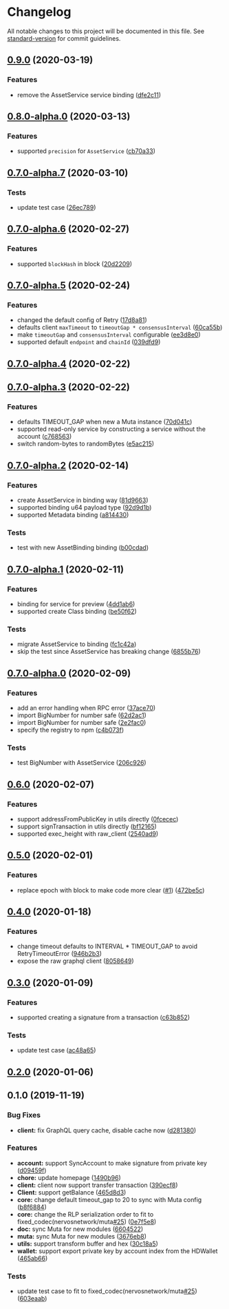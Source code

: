 # Changelog

All notable changes to this project will be documented in this file. See [standard-version](https://github.com/conventional-changelog/standard-version) for commit guidelines.

## [0.9.0](https://github.com/nervosnetwork/muta-sdk-js/compare/v0.8.0-alpha.0...v0.9.0) (2020-03-19)

### Features

- remove the AssetService service binding ([dfe2c11](https://github.com/nervosnetwork/muta-sdk-js/commit/dfe2c11))

## [0.8.0-alpha.0](https://github.com/nervosnetwork/muta-sdk-js/compare/v0.7.0-alpha.7...v0.8.0-alpha.0) (2020-03-13)

### Features

- supported `precision` for `AssetService` ([cb70a33](https://github.com/nervosnetwork/muta-sdk-js/commit/cb70a33))

## [0.7.0-alpha.7](https://github.com/nervosnetwork/muta-sdk-js/compare/v0.7.0-alpha.6...v0.7.0-alpha.7) (2020-03-10)

### Tests

- update test case ([26ec789](https://github.com/nervosnetwork/muta-sdk-js/commit/26ec789))

## [0.7.0-alpha.6](https://github.com/nervosnetwork/muta-sdk-js/compare/v0.7.0-alpha.5...v0.7.0-alpha.6) (2020-02-27)

### Features

- supported `blockHash` in block ([20d2209](https://github.com/nervosnetwork/muta-sdk-js/commit/20d2209))

## [0.7.0-alpha.5](https://github.com/nervosnetwork/muta-sdk-js/compare/v0.7.0-alpha.4...v0.7.0-alpha.5) (2020-02-24)

### Features

- changed the default config of Retry ([17d8a81](https://github.com/nervosnetwork/muta-sdk-js/commit/17d8a81))
- defaults client `maxTimeout` to `timeoutGap * consensusInterval` ([60ca55b](https://github.com/nervosnetwork/muta-sdk-js/commit/60ca55b))
- make `timeoutGap` and `consensusInterval` configurable ([ee3d8e0](https://github.com/nervosnetwork/muta-sdk-js/commit/ee3d8e0))
- supported default `endpoint` and `chainId` ([039dfd9](https://github.com/nervosnetwork/muta-sdk-js/commit/039dfd9))

## [0.7.0-alpha.4](https://github.com/nervosnetwork/muta-sdk-js/compare/v0.7.0-alpha.3...v0.7.0-alpha.4) (2020-02-22)

## [0.7.0-alpha.3](https://github.com/nervosnetwork/muta-sdk-js/compare/v0.7.0-alpha.2...v0.7.0-alpha.3) (2020-02-22)

### Features

- defaults TIMEOUT_GAP when new a Muta instance ([70d041c](https://github.com/nervosnetwork/muta-sdk-js/commit/70d041c))
- supported read-only service by constructing a service without the account ([c768563](https://github.com/nervosnetwork/muta-sdk-js/commit/c768563))
- switch random-bytes to randomBytes ([e5ac215](https://github.com/nervosnetwork/muta-sdk-js/commit/e5ac215))

## [0.7.0-alpha.2](https://github.com/nervosnetwork/muta-sdk-js/compare/v0.7.0-alpha.1...v0.7.0-alpha.2) (2020-02-14)

### Features

- create AssetService in binding way ([81d9663](https://github.com/nervosnetwork/muta-sdk-js/commit/81d9663))
- supported binding u64 payload type ([92d9d1b](https://github.com/nervosnetwork/muta-sdk-js/commit/92d9d1b))
- supported Metadata binding ([a814430](https://github.com/nervosnetwork/muta-sdk-js/commit/a814430))

### Tests

- test with new AssetBinding binding ([b00cdad](https://github.com/nervosnetwork/muta-sdk-js/commit/b00cdad))

## [0.7.0-alpha.1](https://github.com/nervosnetwork/muta-sdk-js/compare/v0.7.0-alpha.0...v0.7.0-alpha.1) (2020-02-11)

### Features

- binding for service for preview ([4dd1ab6](https://github.com/nervosnetwork/muta-sdk-js/commit/4dd1ab6))
- supported create Class binding ([be50f62](https://github.com/nervosnetwork/muta-sdk-js/commit/be50f62))

### Tests

- migrate AssetService to binding ([fc1c42a](https://github.com/nervosnetwork/muta-sdk-js/commit/fc1c42a))
- skip the test since AssetService has breaking change ([6855b76](https://github.com/nervosnetwork/muta-sdk-js/commit/6855b76))

## [0.7.0-alpha.0](https://github.com/nervosnetwork/muta-sdk-js/compare/v0.6.0...v0.7.0-alpha.0) (2020-02-09)

### Features

- add an error handling when RPC error ([37ace70](https://github.com/nervosnetwork/muta-sdk-js/commit/37ace70))
- import BigNumber for number safe ([62d2ac1](https://github.com/nervosnetwork/muta-sdk-js/commit/62d2ac1))
- import BigNumber for number safe ([2e2fac0](https://github.com/nervosnetwork/muta-sdk-js/commit/2e2fac0))
- specify the registry to npm ([c4b073f](https://github.com/nervosnetwork/muta-sdk-js/commit/c4b073f))

### Tests

- test BigNumber with AssetService ([206c926](https://github.com/nervosnetwork/muta-sdk-js/commit/206c926))

## [0.6.0](https://github.com/nervosnetwork/muta-sdk-js/compare/v0.5.0...v0.6.0) (2020-02-07)

### Features

- support addressFromPublicKey in utils directly ([0fcecec](https://github.com/nervosnetwork/muta-sdk-js/commit/0fcecec))
- support signTransaction in utils directly ([bf12165](https://github.com/nervosnetwork/muta-sdk-js/commit/bf12165))
- supported exec_height with raw_client ([2540ad9](https://github.com/nervosnetwork/muta-sdk-js/commit/2540ad9))

## [0.5.0](https://github.com/nervosnetwork/muta-sdk-js/compare/v0.4.0...v0.5.0) (2020-02-01)

### Features

- replace epoch with block to make code more clear ([#1](https://github.com/nervosnetwork/muta-sdk-js/issues/1)) ([472be5c](https://github.com/nervosnetwork/muta-sdk-js/commit/472be5c))

## [0.4.0](https://github.com/nervosnetwork/muta-sdk-js/compare/v0.3.0...v0.4.0) (2020-01-18)

### Features

- change timeout defaults to INTERVAL \* TIMEOUT_GAP to avoid RetryTimeoutError ([946b2b3](https://github.com/nervosnetwork/muta-sdk-js/commit/946b2b3))
- expose the raw graphql client ([8058649](https://github.com/nervosnetwork/muta-sdk-js/commit/8058649))

## [0.3.0](https://github.com/nervosnetwork/muta-sdk-js/compare/v0.2.0...v0.3.0) (2020-01-09)

### Features

- supported creating a signature from a transaction ([c63b852](https://github.com/nervosnetwork/muta-sdk-js/commit/c63b852))

### Tests

- update test case ([ac48a65](https://github.com/nervosnetwork/muta-sdk-js/commit/ac48a65))

## [0.2.0](https://github.com/nervosnetwork/muta-sdk-js/compare/v0.1.0...v0.2.0) (2020-01-06)

## 0.1.0 (2019-11-19)

### Bug Fixes

- **client:** fix GraphQL query cache, disable cache now ([d281380](https://github.com/nervosnetwork/muta-sdk-js/commit/d281380))

### Features

- **account:** support SyncAccount to make signature from private key ([d09459f](https://github.com/nervosnetwork/muta-sdk-js/commit/d09459f))
- **chore:** update homepage ([1490b96](https://github.com/nervosnetwork/muta-sdk-js/commit/1490b96))
- **client:** client now support transfer transaction ([390ecf8](https://github.com/nervosnetwork/muta-sdk-js/commit/390ecf8))
- **Client:** support getBalance ([465d8d3](https://github.com/nervosnetwork/muta-sdk-js/commit/465d8d3))
- **core:** change default timeout_gap to 20 to sync with Muta config ([b8f6884](https://github.com/nervosnetwork/muta-sdk-js/commit/b8f6884))
- **core:** change the RLP serialization order to fit to fixed_codec(nervosnetwork/muta[#25](https://github.com/nervosnetwork/muta-sdk-js/issues/25)) ([0e7f5e8](https://github.com/nervosnetwork/muta-sdk-js/commit/0e7f5e8))
- **doc:** sync Muta for new modules ([6604522](https://github.com/nervosnetwork/muta-sdk-js/commit/6604522))
- **muta:** sync Muta for new modules ([3676eb8](https://github.com/nervosnetwork/muta-sdk-js/commit/3676eb8))
- **utils:** support transform buffer and hex ([30c18a5](https://github.com/nervosnetwork/muta-sdk-js/commit/30c18a5))
- **wallet:** support export private key by account index from the HDWallet ([465ab66](https://github.com/nervosnetwork/muta-sdk-js/commit/465ab66))

### Tests

- update test case to fit to fixed_codec(nervosnetwork/muta[#25](https://github.com/nervosnetwork/muta-sdk-js/issues/25)) ([603eaab](https://github.com/nervosnetwork/muta-sdk-js/commit/603eaab))
